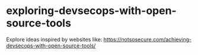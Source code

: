 # exploring-devsecops-with-open-source-tools
Explore ideas inspired by websites like: https://notsosecure.com/achieving-devsecops-with-open-source-tools/
